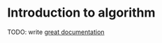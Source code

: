 # Introduction to algorithm

TODO: write [great documentation](http://jacobian.org/writing/great-documentation/what-to-write/)
